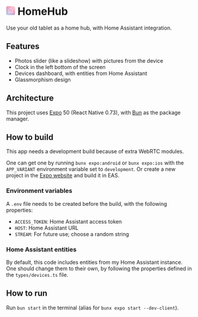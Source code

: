 # <img src="/assets/icon.png" alt="Logo" width="24" style="border-radius: 4px" /> HomeHub
Use your old tablet as a home hub, with Home Assistant integration.

## Features
- Photos slider (like a slideshow) with pictures from the device
- Clock in the left bottom of the screen
- Devices dashboard, with entities from Home Assistant
- Glassmorphism design

## Architecture
This project uses [Expo](https://docs.expo.dev) 50 (React Native 0.73), with [Bun](https://bun.sh) as the package manager.

## How to build
This app needs a development build because of extra WebRTC modules.

One can get one by running `bunx expo:android` or `bunx expo:ios` with the `APP_VARIANT` environment variable set to `development`. Or create a new project in the [Expo website](https://expo.dev) and build it in EAS.

### Environment variables
A `.env` file needs to be created before the build, with the following properties:
- `ACCESS_TOKEN`: Home Assistant access token
- `HOST`: Home Assistant URL
- `STREAM`: For future use; choose a random string

### Home Assistant entities
By default, this code includes entities from my Home Assistant instance. One should change them to their own, by following the properties defined in the `types/devices.ts` file.

## How to run
Run `bun start` in the terminal (alias for `bunx expo start --dev-client`).
